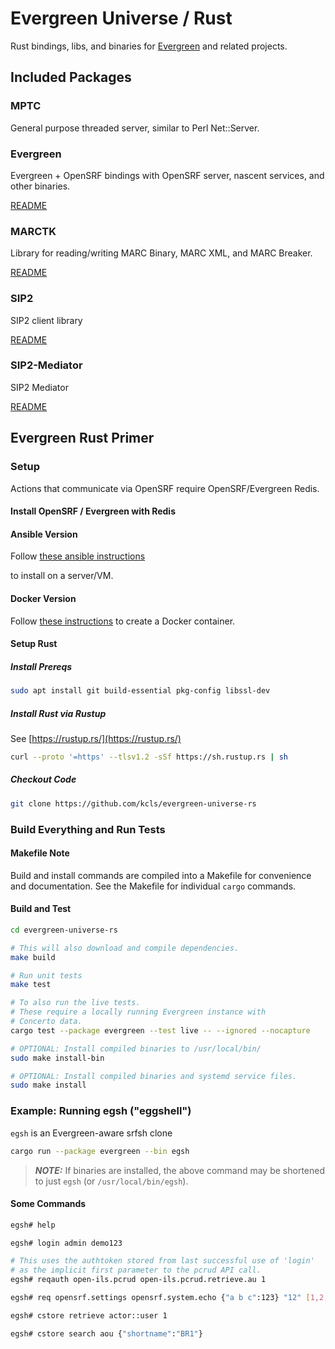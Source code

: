 # Evergreen Universe / Rust

Rust bindings, libs, and binaries for 
[Evergreen](https://github.com/evergreen-library-system/Evergreen) 
and related projects.

## Included Packages

### MPTC

General purpose threaded server, similar to Perl Net::Server.

### Evergreen

Evergreen + OpenSRF bindings with OpenSRF server, nascent services, and 
other binaries.

[README](./evergreen/README.md)

### MARCTK

Library for reading/writing MARC Binary, MARC XML, and MARC Breaker.

[README](./marctk/README.md)

### SIP2

SIP2 client library

[README](./sip2/README.md)

### SIP2-Mediator

SIP2 Mediator

[README](./sip2-mediator/README.md)

## Evergreen Rust Primer

### Setup

Actions that communicate via OpenSRF require OpenSRF/Evergreen Redis.

#### Install OpenSRF / Evergreen with Redis

#### Ansible Version

Follow [these ansible instructions](
    https://github.com/berick/evergreen-ansible-installer/tree/working/ubuntu-24.04)

to install on a server/VM.

#### Docker Version

Follow [these instructions](https://github.com/mcoia/eg-docker) to create
a Docker container.

#### Setup Rust

##### Install Prereqs

```sh
sudo apt install git build-essential pkg-config libssl-dev
```

##### Install Rust via Rustup

See [https://rustup.rs/](https://rustup.rs/)

```sh
curl --proto '=https' --tlsv1.2 -sSf https://sh.rustup.rs | sh
```

##### Checkout Code

```sh
git clone https://github.com/kcls/evergreen-universe-rs                              
```

### Build Everything and Run Tests

#### Makefile Note

Build and install commands are compiled into a Makefile for convenience
and documentation.  See the Makefile for individual `cargo` commands.

#### Build and Test

```sh
cd evergreen-universe-rs

# This will also download and compile dependencies.
make build

# Run unit tests
make test

# To also run the live tests.
# These require a locally running Evergreen instance with
# Concerto data.
cargo test --package evergreen --test live -- --ignored --nocapture

# OPTIONAL: Install compiled binaries to /usr/local/bin/
sudo make install-bin

# OPTIONAL: Install compiled binaries and systemd service files.
sudo make install

```

### Example: Running egsh ("eggshell")

`egsh` is an Evergreen-aware srfsh clone

```sh
cargo run --package evergreen --bin egsh
```

> **_NOTE:_** If binaries are installed, the above command may be shortened to just `egsh` (or `/usr/local/bin/egsh`).

#### Some Commands

```sh
egsh# help

egsh# login admin demo123

# This uses the authtoken stored from last successful use of 'login'
# as the implicit first parameter to the pcrud API call.
egsh# reqauth open-ils.pcrud open-ils.pcrud.retrieve.au 1

egsh# req opensrf.settings opensrf.system.echo {"a b c":123} "12" [1,2,3]

egsh# cstore retrieve actor::user 1

egsh# cstore search aou {"shortname":"BR1"}
```


